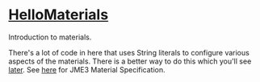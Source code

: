 # [HelloMaterials](https://wiki.jmonkeyengine.org/docs/3.3/tutorials/beginner/hello_material.html)
Introduction to materials.

There's a lot of code in here that uses String literals to configure various aspects of the materials.
There is a better way to do this which you'll see
[later](https://wiki.jmonkeyengine.org/docs/3.3/core/material/j3m_material_files.html).
See [here](https://wiki.jmonkeyengine.org/docs/3.3/core/material/material_specification.html) for JME3 Material
Specification.

